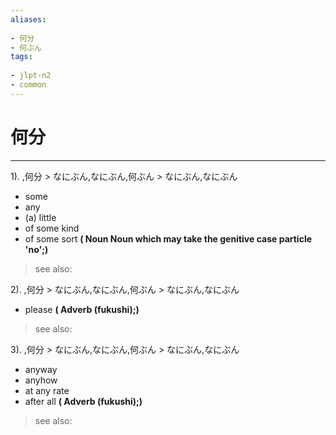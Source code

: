 ```yaml
---
aliases:
    
- 何分
- 何ぶん
tags:
    
- jlpt-n2
- common
---
```


# 何分
---
1).
,何分 > なにぶん,なにぶん,何ぶん > なにぶん,なにぶん

- some
- any
- (a) little
- of some kind
- of some sort
**( Noun Noun which may take the genitive case particle 'no';)**
> see also: 
            
2).
,何分 > なにぶん,なにぶん,何ぶん > なにぶん,なにぶん

- please
**( Adverb (fukushi);)**
> see also: 
            
3).
,何分 > なにぶん,なにぶん,何ぶん > なにぶん,なにぶん

- anyway
- anyhow
- at any rate
- after all
**( Adverb (fukushi);)**
> see also: 
            